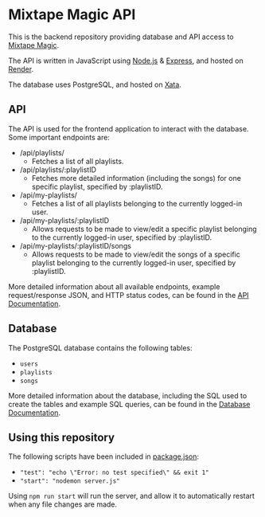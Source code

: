 # Mixtape Magic API

This is the backend repository providing database and API access to [Mixtape Magic](https://github.com/technative-academy/Mixtape-Magic).

The API is written in JavaScript using [Node.js](https://nodejs.org/en) & [Express](https://expressjs.com/), and hosted on [Render](https://render.com/).

The database uses PostgreSQL, and hosted on [Xata](https://xata.io/).

## API

The API is used for the frontend application to interact with the database. Some important endpoints are:

- /api/playlists/
    - Fetches a list of all playlists.
- /api/playlists/:playlistID
    - Fetches more detailed information (including the songs) for one specific playlist, specified by :playlistID.
- /api/my-playlists/
    - Fetches a list of all playlists belonging to the currently logged-in user.
- /api/my-playlists/:playlistID
    - Allows requests to be made to view/edit a specific playlist belonging to the currently logged-in user, specified by :playlistID.
- /api/my-playlists/:playlistID/songs
    - Allows requests to be made to view/edit the songs of a specific playlist belonging to the currently logged-in user, specified by :playlistID.

More detailed information about all available endpoints, example request/response JSON, and HTTP status codes, can be found in the [API Documentation](https://github.com/technative-academy/mixtape-magic-api/blob/main/docs/api.md).

## Database

The PostgreSQL database contains the following tables:

- `users`
- `playlists`
- `songs`

More detailed information about the database, including the SQL used to create the tables and example SQL queries, can be found in the [Database Documentation](https://github.com/technative-academy/mixtape-magic-api/blob/main/docs/db.md).

## Using this repository

The following scripts have been included in [package.json](https://github.com/technative-academy/mixtape-magic-api/blob/main/package.json):

- `"test": "echo \"Error: no test specified\" && exit 1"`
- `"start": "nodemon server.js"`

Using `npm run start` will run the server, and allow it to automatically restart when any file changes are made.
